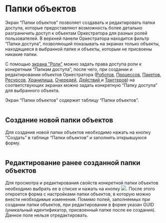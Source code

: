 # Папки объектов

Экран “Папки объектов” позволяет создавать и редактировать папки доступа, которые предоставляют возможность более детально разграничить доступ к объектам Оркестратора для разных ролей пользователей. В верхней панели Оркестратора находится фильтр “Папки доступа”, позволяющий показывать на экранах только объекты, находящиеся в выбранной папке и объекты, которым не присвоены никакие папки.

С помощью [экрана "Роли"](roli.md) можно задать права доступа роли к конкретным “Папкам доступа”, после чего, при создании и редактировании объектов Оркестратора ([Роботов](roboty.md), [Процессов](processy.md), [Пакетов](pakety.md), [Ресурсов](resursy.md), [Хранилища](khranilishe.md), [Очередей](ocheredi.md), [Действий ](deistviya/)и [Триггеров](triggery.md)) на соответствующих экранах можно задать конкретную “Папку доступа” для выбранного объекта.

Экран “Папки объектов” содержит таблицу “Папки объектов”.

<figure><img src="https://lh7-rt.googleusercontent.com/docsz/AD_4nXeBEBGStgtc80_RJMSf0x2aprGe1Guvgu5WOXmky95A1eMlC0weUltYpawFmePQO0-Ts5ZbRE8EWv26lpV4jrC7_gxfgibKzPb_Ch0MIijAvK7nNgK1A0VvniqYVdfMvBUp4AwyQxNr124D-nRsPxUWHHt9?key=lRSnXjL43u5OsS4iB5VgoOZ-" alt=""><figcaption></figcaption></figure>

## **Создание новой папки объектов**

Для создания новой папки объектов необходимо нажать на кнопку “Создать” в таблице “Папки объектов” и заполнить открывшуюся форму.&#x20;

<figure><img src="https://lh7-rt.googleusercontent.com/docsz/AD_4nXd-Tfc_36ODMOEwVMY7A2xygaDymR5T_gnep6D9vkbDc4CihkT1PzLXIlLKXJjrX10RhGlO4ELt4oAoc_xtqmswzRKh8f340_Z_LtNnQ1lJwYJtITlGfN9hnjAVHWv4i0OGcrl9bp6XDdTRfuyMZSAQqhnK?key=lRSnXjL43u5OsS4iB5VgoOZ-" alt=""><figcaption></figcaption></figure>

## **Редактирование ранее созданной папки объектов**

Для просмотра и редактирования свойств конкретной папки объектов необходимо выбрать ее в списке и нажать на кнопку ![](https://lh7-rt.googleusercontent.com/docsz/AD_4nXecFySLhF3xcC9hHjBqCSHH35aRt0zvuOrg22Nwd-QToqj8zhqPYcK2d0RE8UXHcC9ZCradnhIJ5TANMTf4N4Xcz_-hlakbN0ZKiKCXASQ5YkmdBwFugSMk2DyfohICTwyK43Co7j5HlA40hjGSzasOxWJK?key=lRSnXjL43u5OsS4iB5VgoOZ-). После этого откроется форма с настройками папки объектов, в которую можно внести необходимые изменения. Помимо полей, заполняемых при создании папки объектов, при редактировании в форме указан GUID (уникальный идентификатор, присвоенный папке после ее создания). Данное поле нельзя отредактировать.

<figure><img src="https://lh7-rt.googleusercontent.com/docsz/AD_4nXdTZWgrXxy7hLWlay7XWSFYdQ92li9RX65WHkNjQP2EJCOHyTKqM2YXfHU_K5q3Uf9DrLDPtbSonF5hrd50SBv1a6UyJHNwBZPLmvK8Vr0L8bwrOBDCMC2K8T0irkb28nOtH0GBs_HLqF3R5BsHfZp1bxyL?key=lRSnXjL43u5OsS4iB5VgoOZ-" alt=""><figcaption></figcaption></figure>
